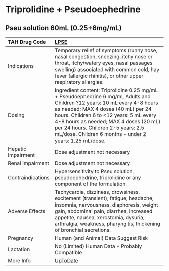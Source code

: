 # Triprolidine + Pseudoephedrine

## Pseu solution 60mL (0.25+6mg/mL)

| TAH Drug Code      | [LPSE](https://www.tahsda.org.tw/drugs/hissearch.php?drug_code=LPSE)                                                                                                                                                                                                                                                                                 |
|:-------------------|:-----------------------------------------------------------------------------------------------------------------------------------------------------------------------------------------------------------------------------------------------------------------------------------------------------------------------------------------------------|
| Indications        | Temporary relief of symptoms (runny nose, nasal congestion, sneezing, itchy nose or throat, itchy/watery eyes, nasal passages swelling) associated with common cold, hay fever (allergic rhinitis), or other upper respiratory allergies.                                                                                                            |
| Dosing             | Ingredient content: Triprolidine 0.25 mg/mL + Pseudoephedrine 6 mg/mL Adults and Children ?12 years: 10 mL every 4-8 hours as needed; MAX 4 doses (40 mL) per 24 hours. Children 6 to <12 years: 5 mL every 4-8 hours as needed; MAX 4 doses (20 mL) per 24 hours. Children 2-5 years: 2.5 mL/dose. Children 6 months - under 2 years: 1.25 mL/dose. |
| Hepatic Impairment | Dose adjustment not necessary                                                                                                                                                                                                                                                                                                                        |
| Renal Impairment   | Dose adjustment not necessary                                                                                                                                                                                                                                                                                                                        |
| Contraindications  | Hypersensitivity to Pseu solution, pseudoephedrine, triprolidine or any component of the formulation.                                                                                                                                                                                                                                                |
| Adverse Effects    | Tachycardia, dizziness, drowsiness, excitement (transient), fatigue, headache, insomnia, nervousness, diaphoresis, weight gain, abdominal pain, diarrhea, increased appetite, nausea, xerostomia, dysuria, arthralgia, weakness, pharyngitis, thickening of bronchial secretions.                                                                    |
| Pregnancy          | Human (and Animal) Data Suggest Risk                                                                                                                                                                                                                                                                                                                 |
| Lactation          | No (Limited) Human Data - Probably Compatible                                                                                                                                                                                                                                                                                                        |
| More Info          | [UpToDate](https://www.uptodate.com/contents/triprolidine-and-pseudoephedrine-drug-information)                                                                                                                                                                                                                                                      |

